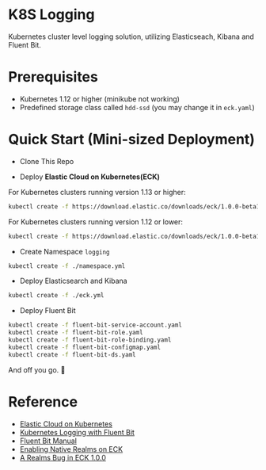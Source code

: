 # K8S Logging

Kubernetes cluster level logging solution, utilizing Elasticseach, Kibana and Fluent Bit.

# Prerequisites

* Kubernetes 1.12 or higher (minikube not working)
* Predefined storage class called `hdd-ssd` (you may change it in `eck.yaml`)

# Quick Start (Mini-sized Deployment)

* Clone This Repo

* Deploy **Elastic Cloud on Kubernetes(ECK)**

For Kubernetes clusters running version 1.13 or higher:

```bash
kubectl create -f https://download.elastic.co/downloads/eck/1.0.0-beta1/all-in-one.yaml
```

For Kubernetes clusters running version 1.12 or lower:

```bash
kubectl create -f https://download.elastic.co/downloads/eck/1.0.0-beta1/all-in-one-no-validation.yaml
```

* Create Namespace `logging`

```bash
kubectl create -f ./namespace.yml
```

* Deploy Elasticsearch and Kibana

```bash
kubectl create -f ./eck.yml
```

* Deploy Fluent Bit

```bash
kubectl create -f fluent-bit-service-account.yaml
kubectl create -f fluent-bit-role.yaml
kubectl create -f fluent-bit-role-binding.yaml
kubectl create -f fluent-bit-configmap.yaml
kubectl create -f fluent-bit-ds.yaml
```

And off you go. :rocket:

# Reference

* [Elastic Cloud on Kubernetes](https://www.elastic.co/guide/en/cloud-on-k8s/current/k8s-quickstart.html)
* [Kubernetes Logging with Fluent Bit](https://github.com/fluent/fluent-bit-kubernetes-logging)
* [Fluent Bit Manual](https://docs.fluentbit.io/manual/output/elasticsearch)
* [Enabling Native Realms on ECK](https://github.com/elastic/cloud-on-k8s/issues/2036#issuecomment-544838578)
* [A Realms Bug in ECK 1.0.0](https://github.com/elastic/cloud-on-k8s/issues/2036#issuecomment-544838578)